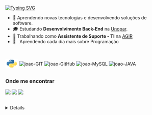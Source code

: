 [![Typing SVG](https://readme-typing-svg.herokuapp.com/?color=87CEFA&size=35&center=true&vCenter=true&width=1000&lines=Nice+to+meet+you,+my+name+is+João+Paulo;Welcome+to+my+GitHub+Profile!:%29)](https://git.io/typing-svg)

- 🤔 Aprendendo novas tecnologias e desenvolvendo soluções de software.
- 🎓 Estudando **Desenvolvimento Back-End** na <a href="https://www.unopar.com.br/">Unopar</a>.
- 💼 Trabalhando como **Assistente de Suporte - TI** na <a href="https://www.agirsaude.org.br/">AGIR</a>
- 🌱 &nbsp; Aprendendo cada dia mais sobre Programação 

##

<div style="display: inline_block"><br>
    <img align="center" alt="joao-Python" height="30" width="40" src="https://raw.githubusercontent.com/devicons/devicon/master/icons/python/python-original.svg">
    <img align="center" alt="joao-GIT" width='50' height='50' scr=<img src="https://cdn.jsdelivr.net/gh/devicons/devicon/icons/git/git-original.svg" />
    <img align="center" alt="joao-GitHub" width='50' height='50' scr=<img src="https://cdn.jsdelivr.net/gh/devicons/devicon/icons/github/github-original-wordmark.svg" />                  
    <img align="center" alt="joao-MySQL" width='50' height='50' scr=<img src="https://cdn.jsdelivr.net/gh/devicons/devicon/icons/mysql/mysql-original-wordmark.svg" />
    <img align="center" alt="joao-JAVA" width='50' height='50' scr=<img src="https://cdn.jsdelivr.net/gh/devicons/devicon/icons/java/java-original-wordmark.svg" />    
          
</div>



##
<div><h3>Onde me encontrar</h3>
    <a href="https://instagram.com/aj.informatica01?igshid=NTA5ZTk1NTc=" target="_blank"><img src="https://img.shields.io/badge/-Instagram-%239990?style=for-the-badge&logo=instagram&logoColor=pink-purple" target="_blank"></a>
  <a href = "mailto:ajinformatica01@gmail.com"><img src="https://img.shields.io/badge/-Gmail-%239990?style=for-the-badge&logo=gmail&logoColor=redblack" target="_blank"></a>
  <a href="https://www.linkedin.com/in/jo%C3%A3o-paulo-borges-b0614b191/" target="_blank"><img src="https://img.shields.io/badge/-LinkedIn-%239990?style=for-the-badge&logo=linkedin&logoColor=blue" 
  target="_blank"></a> 
</div> 

##
<details>
    <sumary>:zap: Github Stats</sumary>
    <div style="display: inline_block"><br>
    <img align="center" width="49%" height="195px" alt="JoaoPauloAJ" src="https://github-readme-stats.vercel.app/api?username=JoaoBorgesAJ&show_icons=true&theme=dracula" /></a>
    <img align="center" width="49%" height="195px" alt="JoaoPauloAJ" src="https://github-readme-stats.vercel.app/api/top-langs?username=JoaoBorgesAJ&layout=compact&langs_count=8&card_width=320&theme=dracula" /></a>
    
[![Repo Card](https://github-readme-stats.vercel.app/api/pin/?username=JoaoBorgesAJ&repo=FlappyBird&bg_color=000&border_color=30A3DC&show_icons=true&theme=dracula)]([https://github.com/JoaoBorgesAJ/JoaoBorgesAJ](https://github.com/JoaoBorgesAJ/FlappyBird.git)https://github.com/JoaoBorgesAJ/FlappyBird.git)
[![Repo Card](https://github-readme-stats.vercel.app/api/pin/?username=JoaoBorgesAJ&repo=Projeto-IMC&bg_color=000&border_color=30A3DC&show_icons=true&theme=dracula)]([https://github.com/JoaoBorgesAJ/JoaoBorgesAJ](https://github.com/JoaoBorgesAJ/Projeto-IMC.git)https://github.com/JoaoBorgesAJ/Projeto-IMC.git)



